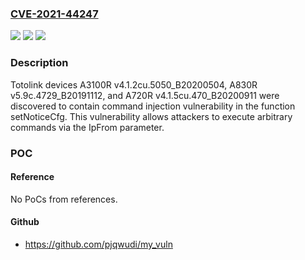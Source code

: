 ### [CVE-2021-44247](https://cve.mitre.org/cgi-bin/cvename.cgi?name=CVE-2021-44247)
![](https://img.shields.io/static/v1?label=Product&message=n%2Fa&color=blue)
![](https://img.shields.io/static/v1?label=Version&message=n%2Fa&color=blue)
![](https://img.shields.io/static/v1?label=Vulnerability&message=n%2Fa&color=brighgreen)

### Description

Totolink devices A3100R v4.1.2cu.5050_B20200504, A830R v5.9c.4729_B20191112, and A720R v4.1.5cu.470_B20200911 were discovered to contain command injection vulnerability in the function setNoticeCfg. This vulnerability allows attackers to execute arbitrary commands via the IpFrom parameter.

### POC

#### Reference
No PoCs from references.

#### Github
- https://github.com/pjqwudi/my_vuln

